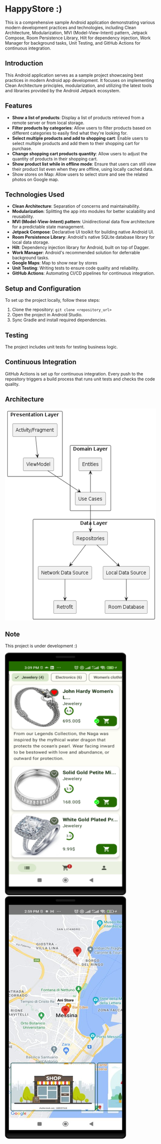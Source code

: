 # HappyStore :)

This is a comprehensive sample Android application demonstrating various modern development practices and technologies, including Clean Architecture, Modularization, MVI (Model-View-Intent) pattern, Jetpack Compose, Room Persistence Library, Hilt for dependency injection, Work Manager for background tasks, Unit Testing, and GitHub Actions for continuous integration.

## Introduction

This Android application serves as a sample project showcasing best practices in modern Android app development. It focuses on implementing Clean Architecture principles, modularization, and utilizing the latest tools and libraries provided by the Android Jetpack ecosystem.

## Features

- **Show a list of products**: Display a list of products retrieved from a remote server or from local storage.
- **Filter products by categories**: Allow users to filter products based on different categories to easily find what they're looking for.
- **Select multiple products and add to shopping cart**: Enable users to select multiple products and add them to their shopping cart for purchase.
- **Change shopping cart products quantity**: Allow users to adjust the quantity of products in their shopping cart.
- **Show product list while in offline mode**: Ensure that users can still view their product list even when they are offline, using locally cached data.
- Show stores on Map: Allow users to select store and see the related photos on Google map.

## Technologies Used

- **Clean Architecture**: Separation of concerns and maintainability.
- **Modularization**: Splitting the app into modules for better scalability and reusability.
- **MVI (Model-View-Intent) pattern**: Unidirectional data flow architecture for a predictable state management.
- **Jetpack Compose**: Declarative UI toolkit for building native Android UI.
- **Room Persistence Library**: Android's native SQLite database library for local data storage.
- **Hilt**: Dependency injection library for Android, built on top of Dagger.
- **Work Manager**: Android's recommended solution for deferrable background tasks.
- **Google Maps**: Map to show near by stores 
- **Unit Testing**: Writing tests to ensure code quality and reliability.
- **GitHub Actions**: Automating CI/CD pipelines for continuous integration.

## Setup and Configuration

To set up the project locally, follow these steps:

1. Clone the repository: `git clone <repository_url>`
2. Open the project in Android Studio.
3. Sync Gradle and install required dependencies.

## Testing

The project includes unit tests for testing business logic.

## Continuous Integration

GitHub Actions is set up for continuous integration. Every push to the repository triggers a build process that runs unit tests and checks the code quality.

## Architecture

  <img src="https://github.com/ymatinfard/HappyStore-ecommerceApp/blob/develop/screenshots/happystore_architecture_screenshot.png" alt="Happy Store Map Screenshot" width="500" height="700" /> 

## Note
This project is under development :)


<p float="left">
  <img src="https://github.com/ymatinfard/HappyStore-ecommerceApp/blob/develop/screenshots/happystore_main_screenshot.png" alt="Happy Store Main Screenshot" width="400" height="800" />
  <img src="https://github.com/ymatinfard/HappyStore-ecommerceApp/blob/develop/screenshots/happystore_map_screenshot.jpg" alt="Happy Store Map Screenshot" width="400" height="800" /> 
</p>


